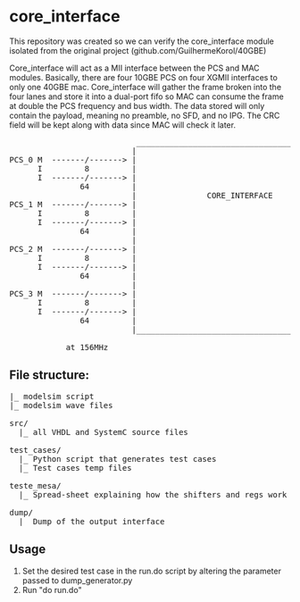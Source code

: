 # core_interface
  This repository was created so we can verify the core_interface module isolated from
the original project (github.com/GuilhermeKorol/40GBE)

  Core_interface will act as a MII interface between the PCS and MAC modules.
  Basically, there are four 10GBE PCS on four XGMII interfaces to only one 40GBE mac.
Core_interface will gather the frame broken into the four lanes and store it into a dual-port
fifo so MAC can consume the frame at double the PCS frequency and bus width. The data stored
will only contain the payload, meaning no preamble, no SFD, and no IPG. The CRC field will be
kept along with data since MAC will check it later.
<pre>
                           __________________________________________
                          |                                          |
PCS_0 M  -------/-------> |                                          |
      I         8         |                                          |
      I  -------/-------> |                                          |
               64         |                                          |
                          |               CORE_INTERFACE             |
PCS_1 M  -------/-------> |                                          |
      I         8         |                                          |
      I  -------/-------> |                                          |-------/----> MAC
               64         |                                          |      128
                          |                                          |
PCS_2 M  -------/-------> |                                          |
      I         8         |                                          |
      I  -------/-------> |                                          |
               64         |                                          |
                          |                                          |
PCS_3 M  -------/-------> |                                          |
      I         8         |                                          |
      I  -------/-------> |                                          |
               64         |                                          |
                          |__________________________________________|

            at 156MHz                                                     at 312MHz
</pre>

## File structure:

<pre>
|_ modelsim script
|_ modelsim wave files

src/
  |_ all VHDL and SystemC source files

test_cases/
  |_ Python script that generates test cases
  |_ Test cases temp files

teste_mesa/
  |_ Spread-sheet explaining how the shifters and regs work (trace-table)

dump/
  |_ Dump of the output interface
</pre>


## Usage
1. Set the desired test case in the run.do script by altering the parameter passed to dump_generator.py
2. Run "do run.do"
